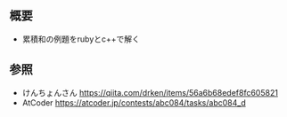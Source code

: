 ## 概要
- 累積和の例題をrubyとc++で解く

## 参照
- けんちょんさん
https://qiita.com/drken/items/56a6b68edef8fc605821
- AtCoder
https://atcoder.jp/contests/abc084/tasks/abc084_d
